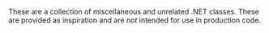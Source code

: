 These are a collection of miscellaneous and unrelated .NET classes.  These are provided as inspiration and are *not* intended for use in production code.
